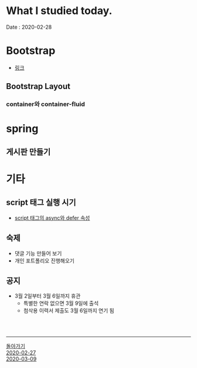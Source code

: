 # What I studied today.
Date : 2020-02-28   

# Bootstrap
- [링크](https://getbootstrap.com/)
## Bootstrap Layout
### container와 container-fluid
# spring
## 게시판 만들기



# 기타
## script 태그 실행 시기
- [script 태그의 async와 defer 속성](https://appletree.or.kr/blog/web-development/javascript/script-%ED%83%9C%EA%B7%B8%EC%9D%98-async%EC%99%80-defer-%EC%86%8D%EC%84%B1/)
## 숙제
- 댓글 기능 만들어 보기
- 개인 포트폴리오 진행해오기
## 공지
- 3월 2일부터 3월 6일까지 휴관
    - 특별한 연락 없으면 3월 9일에 출석
    - 첨삭용 이력서 제출도 3월 6일까지 연기 됨

<br><br><hr>

[돌아가기](../README.md)  
[2020-02-27](whatIStudied_200227.md)  
[2020-03-09](whatIStudied_200228.md)  














